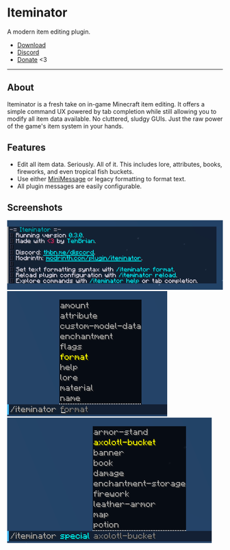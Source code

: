 # Iteminator
A modern item editing plugin.

* [Download](https://modrinth.com/plugin/iteminator)
* [Discord](https://thbn.me/discord)
* [Donate](https://github.com/sponsors/TehBrian) <3

---

## About
Iteminator is a fresh take on in-game Minecraft item editing. It offers a simple
command UX powered by tab completion while still allowing you to modify all item
data available. No cluttered, sludgy GUIs. Just the raw power of the game's item
system in your hands.

## Features

- Edit all item data. Seriously. All of it. This includes lore, attributes,
  books, fireworks, and even tropical fish buckets.
- Use either [MiniMessage][MiniMessage] or legacy formatting to format text.
- All plugin messages are easily configurable.

[MiniMessage]: https://docs.adventure.kyori.net/minimessage.html

## Screenshots

![text shown when running /iteminator](assets/iteminator-command.png)
![tab completion for common commands](assets/tab-complete-common.png)
![tab completion for special commands](assets/tab-complete-special.png)
